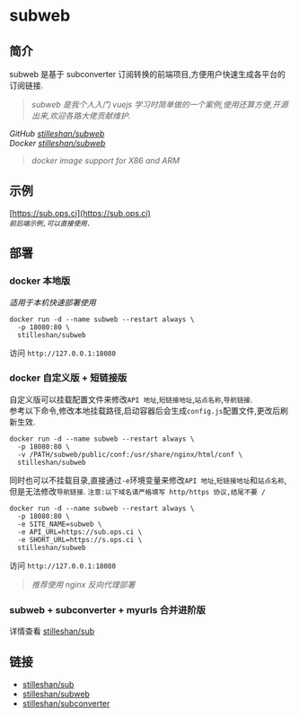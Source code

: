 # subweb
## 简介
subweb 是基于 subconverter 订阅转换的前端项目,方便用户快速生成各平台的订阅链接.

> *subweb 是我个人入门 vuejs 学习时简单做的一个案例,使用还算方便,开源出来,欢迎各路大佬贡献维护.*

*GitHub [stilleshan/subweb](https://github.com/stilleshan/subweb)  
Docker [stilleshan/subweb](https://hub.docker.com/r/stilleshan/subweb)*
> *docker image support for X86 and ARM*

## 示例
[https://sub.ops.ci](https://sub.ops.ci)  
*`前后端示例,可以直接使用.`*

## 部署
### docker 本地版
*适用于本机快速部署使用*
```shell
docker run -d --name subweb --restart always \
  -p 18080:80 \
  stilleshan/subweb
```

访问 `http://127.0.0.1:18080`

### docker 自定义版 + 短链接版
自定义版可以挂载配置文件来修改`API 地址`,`短链接地址`,`站点名称`,`导航链接`.  
参考以下命令,修改本地挂载路径,启动容器后会生成`config.js`配置文件,更改后刷新生效.

```shell
docker run -d --name subweb --restart always \
  -p 18080:80 \
  -v /PATH/subweb/public/conf:/usr/share/nginx/html/conf \
  stilleshan/subweb
```

同时也可以不挂载目录,直接通过`-e`环境变量来修改`API 地址`,`短链接地址`和`站点名称`,但是无法修改`导航链接`.
`注意:以下域名请严格填写 http/https 协议,结尾不要 /`
```shell
docker run -d --name subweb --restart always \
  -p 18080:80 \
  -e SITE_NAME=subweb \
  -e API_URL=https://sub.ops.ci \
  -e SHORT_URL=https://s.ops.ci \
  stilleshan/subweb
```

访问 `http://127.0.0.1:18080`  
> *推荐使用 nginx 反向代理部署*

### subweb + subconverter + myurls 合并进阶版
详情查看 [stilleshan/sub](https://github.com/stilleshan/dockerfiles/tree/main/sub)

## 链接
- [stilleshan/sub](https://github.com/stilleshan/dockerfiles/tree/main/sub)
- [stilleshan/subweb](https://github.com/stilleshan/subweb)
- [stilleshan/subconverter](https://github.com/stilleshan/subconverter)
